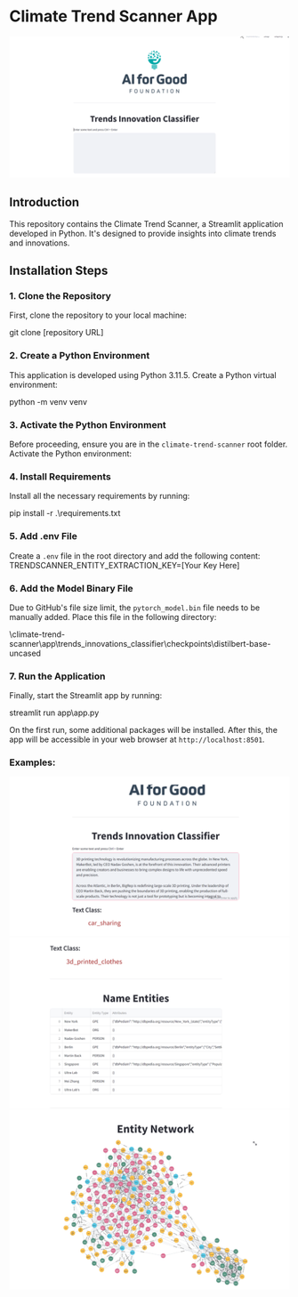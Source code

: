 # Climate Trend Scanner App 
![Example1 Image](assets/example1.png)


## Introduction
This repository contains the Climate Trend Scanner, a Streamlit application developed in Python. It's designed to provide insights into climate trends and innovations.

## Installation Steps

### 1. Clone the Repository
First, clone the repository to your local machine:

git clone [repository URL]


### 2. Create a Python Environment
This application is developed using Python 3.11.5. Create a Python virtual environment:

python -m venv venv


### 3. Activate the Python Environment
Before proceeding, ensure you are in the `climate-trend-scanner` root folder. Activate the Python environment:


### 4. Install Requirements
Install all the necessary requirements by running:

pip install -r .\requirements.txt


### 5. Add .env File
Create a `.env` file in the root directory and add the following content:
TRENDSCANNER_ENTITY_EXTRACTION_KEY=[Your Key Here]



### 6. Add the Model Binary File
Due to GitHub's file size limit, the `pytorch_model.bin` file needs to be manually added. Place this file in the following directory:

\climate-trend-scanner\app\trends_innovations_classifier\checkpoints\distilbert-base-uncased


### 7. Run the Application
Finally, start the Streamlit app by running:

streamlit run app\app.py


On the first run, some additional packages will be installed. After this, the app will be accessible in your web browser at `http://localhost:8501`.

### Examples:
![Example2 Image](assets/example2.png)
![Example3 Image](assets/example3.png)
![Example4 Image](assets/example4.png)
